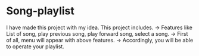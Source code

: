 # Song-playlist
I have made this project with my idea. This project includes.
-> Features like List of song, play previous song, play forward song, select a song.
-> First of all, menu will appear with above features.
-> Accordingly, you will be able to operate your playlist.
